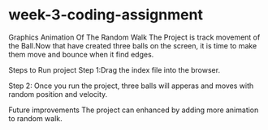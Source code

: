 # week-3-coding-assignment
Graphics Animation Of The Random Walk
The Project is track movement of the Ball.Now that have created three balls on the screen, it is time to make them move and bounce when it find edges.

Steps to Run project
Step 1:Drag the index file into the browser.

Step 2: Once you run the project, three balls will apperas and moves with random position and velocity.

Future improvements
The project can enhanced by adding more animation to random walk.
